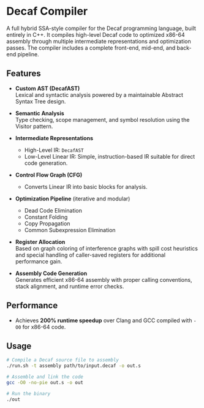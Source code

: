 # Decaf Compiler

A full hybrid SSA-style compiler for the Decaf programming language, built entirely in C++. It compiles high-level Decaf code to optimized x86-64 assembly through multiple intermediate representations and optimization passes. The compiler includes a complete front-end, mid-end, and back-end pipeline.

## Features

- **Custom AST (DecafAST)**  
  Lexical and syntactic analysis powered by a maintainable Abstract Syntax Tree design.

- **Semantic Analysis**  
  Type checking, scope management, and symbol resolution using the Visitor pattern.

- **Intermediate Representations**  
  - High-Level IR: `DecafAST`  
  - Low-Level Linear IR: Simple, instruction-based IR suitable for direct code generation.

- **Control Flow Graph (CFG)**  
  - Converts Linear IR into basic blocks for analysis.

- **Optimization Pipeline** (iterative and modular)
  - Dead Code Elimination
  - Constant Folding
  - Copy Propagation
  - Common Subexpression Elimination

- **Register Allocation**  
  Based on graph coloring of interference graphs with spill cost heuristics and special handling of caller-saved registers for additional performance gain.

- **Assembly Code Generation**  
  Generates efficient x86-64 assembly with proper calling conventions, stack alignment, and runtime error checks.

## Performance

- Achieves **200% runtime speedup** over Clang and GCC compiled with `-O0` for x86-64 code.

## Usage

```bash
# Compile a Decaf source file to assembly
./run.sh -t assembly path/to/input.decaf -o out.s

# Assemble and link the code
gcc -O0 -no-pie out.s -o out

# Run the binary
./out
